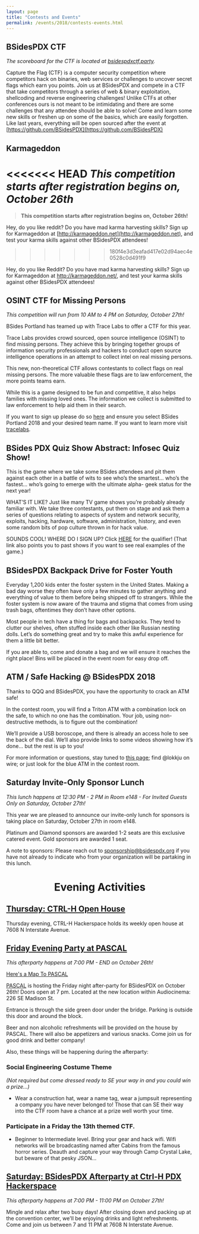 ```yaml
---
layout: page
title: "Contests and Events"
permalink: /events/2018/contests-events.html
---
```


<a name="BSidesPDX CTF"></a>
## BSidesPDX CTF

*The scoreboard for the CTF is located at [bsidespdxctf.party](https://bsidespdxctf.party).*

Capture the Flag (CTF) is a computer security competition where competitors hack on binaries, web services or challenges to uncover secret flags which earn you points. Join us at BSidesPDX and compete in a CTF that take competitors through a series of web & binary exploitation, shellcoding and reverse engineering challenges! Unlike CTFs at other conferences ours is not meant to be intimidating and there are some challenges that any attendee should be able to solve! Come and learn some new skills or freshen up on some of the basics, which are easily forgotten. Like last years, everything will be open sourced after the event at [https://github.com/BSidesPDX](https://github.com/BSidesPDX)



<a name="Karmageddon"></a>
## Karmageddon

<<<<<<< HEAD
*This competition starts after registration begins on, October 26th*
=======
>**This competition starts after registration begins on, October 26th!**

Hey, do you like reddit? Do you have mad karma harvesting skills? Sign up for Karmageddon at [http://karmageddon.net](http://karmageddon.net), and test your karma skills against other BSidesPDX attendees!
>>>>>>> 180f4e3d3eafad417e02d94aec4e0528c0d491f9

Hey, do you like Reddit? Do you have mad karma harvesting skills? Sign up for Karmageddon at http://karmageddon.net/, and test your karma skills against other BSidesPDX attendees!

<a name="OSINT For Missing Persons"></a>
## OSINT CTF for Missing Persons

*This competition will run from 10 AM to 4 PM on Saturday, October 27th!*

BSides Portland has teamed up with Trace Labs to offer a CTF for this year.

Trace Labs provides crowd sourced, open source intelligence (OSINT) to find missing persons. They achieve this by bringing together groups of information security professionals and hackers to conduct open source intelligence operations in an attempt to collect intel on real missing persons.

This new, non-theoretical CTF allows contestants to collect flags on real missing persons. The more valuable these flags are to law enforcement, the more points teams earn.

While this is a game designed to be fun and competitive, it also helps families with missing loved ones. The information we collect is submitted to law enforcement to help aid them in their search.

If you want to sign up please do so [here](https://www.tracelabs.org/accounts/register/) and ensure you select BSides Portland 2018 and your desired team name. If you want to learn more visit [tracelabs](https://www.tracelabs.org).

<a name="Quiz"></a>
## BSides PDX Quiz Show Abstract: Infosec Quiz Show!

This is the game where we take some BSides attendees and pit them against each other in a battle of wits to see who’s the smartest... who’s the fastest... who’s going to emerge with the ultimate alpha- geek status for the next year!

WHAT’S IT LIKE? Just like many TV game shows you’re probably already familiar with. We take three contestants, put them on stage and ask them a series of questions relating to aspects of system and network security, exploits, hacking, hardware, software, administration, history, and even some random bits of pop culture thrown in for hack value.

SOUNDS COOL! WHERE DO I SIGN UP? Click [HERE](https://goo.gl/forms/2b3ZSkdvvLwebiJn2) for the qualifier! (That link also points you to past shows if you want to see real examples of the game.)

<a name="Backpack Drive"></a>
## BSidesPDX Backpack Drive for Foster Youth

Everyday 1,200 kids enter the foster system in the United States. Making a bad day worse they often have only a few minutes to gather anything and everything of value to them before being shipped off to strangers. While the foster system is now aware of the trauma and stigma that comes from using trash bags, oftentimes they don’t have other options.

Most people in tech have a thing for bags and backpacks. They tend to clutter our shelves, often stuffed inside each other like Russian nesting dolls. Let’s do something great and try to make this awful experience for them a little bit better.

If you are able to, come and donate a bag and we will ensure it reaches the right place! Bins will be placed in the event room for easy drop off.

<a name="ATM"></a>
## ATM / Safe Hacking @ BSidesPDX 2018

Thanks to QQQ and BSidesPDX, you have the opportunity to crack an ATM safe!

In the contest room, you will find a Triton ATM with a combination lock on the safe, to which no one has the combination. Your job, using non-destructive methods, is to figure out the combination!

We’ll provide a USB boroscope, and there is already an access hole to see the back of the dial. We’ll also provide links to some videos showing how it’s done… but the rest is up to you!

For more information or questions, stay tuned to [this page;](https://quantumqow.com/) find @lokkju on wire; or just look for the blue ATM in the contest room.

<a name="Sponsors"></a>
## Saturday Invite-Only Sponsor Lunch

*This lunch happens at 12:30 PM - 2 PM in Room e148 - For Invited Guests Only on Saturday, October 27th!*

This year we are pleased to announce our invite-only lunch for sponsors is taking place on Saturday, October 27th in room e148.

Platinum and Diamond sponsors are awarded 1-2 seats are this exclusive catered event. Gold sponsors are awarded 1 seat.

A note to sponsors: Please reach out to sponsorship@bsidespdx.org if you have not already to indicate who from your organization will be partaking in this lunch.

# <center>Evening Activities</center>

<a name="Thursday"></a>
## [Thursday: CTRL-H Open House](https://www.meetup.com/CTRL-H/events/jkktgpyxnbhc/)

Thursday evening, CTRL-H Hackerspace holds its weekly open house at 7608 N Interstate Avenue.

<a name="Friday"></a>
## [Friday Evening Party at PASCAL](https://www.pascalpdx.org/post/bsidespdx2018/)

*This afterparty happens at 7:00 PM - END on October 26th!*

[Here's a Map To PASCAL](https://goo.gl/maps/Zfr3b9QV6iN2)

[PASCAL](https://www.pascalpdx.org) is hosting the Friday night after-party for BSidesPDX on October 26th! Doors open at 7 pm. Located at the new location within Audiocinema: 226 SE Madison St.

Entrance is through the side green door under the bridge. Parking is outside this door and around the block.

Beer and non alcoholic refreshments will be provided on the house by PASCAL. There will also be appetizers and various snacks. Come join us for good drink and better company!

Also, these things will be happening during the afterparty:

### Social Engineering Costume Theme

*(Not required but come dressed ready to SE your way in and you could win a prize...)*

- Wear a construction hat, wear a name tag, wear a jumpsuit representing a company you have never belonged to! Those that can SE their way into the CTF room have a chance at a prize well worth your time.

### Participate in a Friday the 13th themed CTF.

- Beginner to Intermediate level. Bring your gear and hack wifi. Wifi networks will be broadcasting named after Cabins from the famous horror series. Deauth and capture your way through Camp Crystal Lake, but beware of that pesky JSON...

<a name="Saturday"></a>
## [Saturday: BSidesPDX Afterparty at Ctrl-H PDX Hackerspace](http://pdxhackerspace.org/)

*This afterparty happens at 7:00 PM - 11:00 PM on October 27th!*

Mingle and relax after two busy days! After closing down and packing up at the convention center, we'll be enjoying drinks and light refreshments. Come and join us between 7 and 11 PM at 7608 N Interstate Avenue.


<!--
<a name=""></a>

## Title
Abstract

-->

